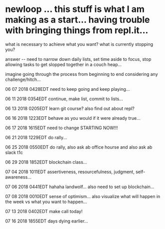 # newloop ... this stuff is what I am making as a start... having trouble with bringing things from repl.it...

what is necessary to achieve what you want? what is currently stopping you?

answer -- need to narrow down daily lists, set time aside to focus, stop allowing tasks to get slopped together in a couch heap...

imagine going through the process from beginning to end considering any challenge/hitch...

06 07 2018 0428EDT need to keep going and keep playing...

06 11 2018 0354EDT continue, make list, commit to lists...

06 13 2018 0205EDT learn git course? also find out about repl?

06 16 2018 1223EDT behave as you would if it were already true...

06 17 2018 1615EDT need to change STARTING NOW!!!

06 21 2018 1229EDT do rally...

06 25 2018 0550EDT do rally, also ask ab office hourse and also ask ab slack t1c

06 29 2018 1852EDT blockchain class...

07 04 2018 1011EDT assertiveness, resourcefulness, judgment, self-awareness...

07 06 2018 0441EDT hahaha landwolf... also need to set up blockchain...

07 08 2018 0010EDT sense of optimism... also visualize what will happen in the week vs what you want to happen...

07 13 2018 0402EDT make call today!

07 16 2018 1855EDT days dying earlier...
